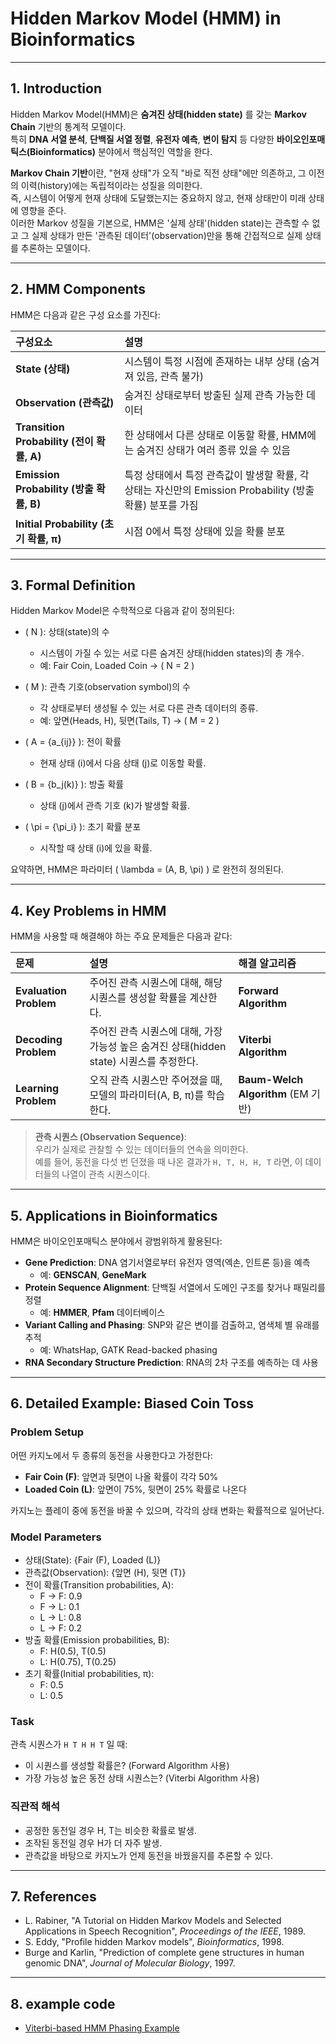 # Hidden Markov Model (HMM) in Bioinformatics

---

## 1. Introduction

Hidden Markov Model(HMM)은 **숨겨진 상태(hidden state)** 를 갖는 **Markov Chain** 기반의 통계적 모델이다.  
특히 **DNA 서열 분석**, **단백질 서열 정렬**, **유전자 예측**, **변이 탐지** 등 다양한 **바이오인포매틱스(Bioinformatics)** 분야에서 핵심적인 역할을 한다.

**Markov Chain 기반**이란, "현재 상태"가 오직 "바로 직전 상태"에만 의존하고, 그 이전의 이력(history)에는 독립적이라는 성질을 의미한다.  
즉, 시스템이 어떻게 현재 상태에 도달했는지는 중요하지 않고, 현재 상태만이 미래 상태에 영향을 준다.  
이러한 Markov 성질을 기본으로, HMM은 '실제 상태'(hidden state)는 관측할 수 없고 그 실제 상태가 만든 '관측된 데이터'(observation)만을 통해 간접적으로 실제 상태를 추론하는 모델이다.

---

## 2. HMM Components

HMM은 다음과 같은 구성 요소를 가진다:

| 구성요소 | 설명 |
|:---------|:-----|
| **State (상태)** | 시스템이 특정 시점에 존재하는 내부 상태 (숨겨져 있음, 관측 불가) |
| **Observation (관측값)** | 숨겨진 상태로부터 방출된 실제 관측 가능한 데이터 |
| **Transition Probability (전이 확률, A)** | 한 상태에서 다른 상태로 이동할 확률, HMM에는 숨겨진 상태가 여러 종류 있을 수 있음 |
| **Emission Probability (방출 확률, B)** | 특정 상태에서 특정 관측값이 발생할 확률, 각 상태는 자신만의 Emission Probability (방출 확률) 분포를 가짐 |
| **Initial Probability (초기 확률, π)** | 시점 0에서 특정 상태에 있을 확률 분포 |

---

## 3. Formal Definition

Hidden Markov Model은 수학적으로 다음과 같이 정의된다:

- \( N \): 상태(state)의 수
  - 시스템이 가질 수 있는 서로 다른 숨겨진 상태(hidden states)의 총 개수.
  - 예: Fair Coin, Loaded Coin → \( N = 2 \)

- \( M \): 관측 기호(observation symbol)의 수
  - 각 상태로부터 생성될 수 있는 서로 다른 관측 데이터의 종류.
  - 예: 앞면(Heads, H), 뒷면(Tails, T) → \( M = 2 \)

- \( A = \{a_{ij}\} \): 전이 확률
  - 현재 상태 \(i\)에서 다음 상태 \(j\)로 이동할 확률.

- \( B = \{b_j(k)\} \): 방출 확률
  - 상태 \(j\)에서 관측 기호 \(k\)가 발생할 확률.

- \( \pi = \{\pi_i\} \): 초기 확률 분포
  - 시작할 때 상태 \(i\)에 있을 확률.

요약하면, HMM은 파라미터 \( \lambda = (A, B, \pi) \) 로 완전히 정의된다.

---

## 4. Key Problems in HMM

HMM을 사용할 때 해결해야 하는 주요 문제들은 다음과 같다:

| 문제 | 설명 | 해결 알고리즘 |
|:-----|:----|:--------------|
| **Evaluation Problem** | 주어진 관측 시퀀스에 대해, 해당 시퀀스를 생성할 확률을 계산한다. | **Forward Algorithm** |
| **Decoding Problem** | 주어진 관측 시퀀스에 대해, 가장 가능성 높은 숨겨진 상태(hidden state) 시퀀스를 추정한다. | **Viterbi Algorithm** |
| **Learning Problem** | 오직 관측 시퀀스만 주어졌을 때, 모델의 파라미터(A, B, π)를 학습한다. | **Baum-Welch Algorithm** (EM 기반) |

> **관측 시퀀스 (Observation Sequence)**:  
> 우리가 실제로 관찰할 수 있는 데이터들의 연속을 의미한다.  
> 예를 들어, 동전을 다섯 번 던졌을 때 나온 결과가 `H, T, H, H, T` 라면, 이 데이터들의 나열이 관측 시퀀스이다.

---

## 5. Applications in Bioinformatics

HMM은 바이오인포매틱스 분야에서 광범위하게 활용된다:

- **Gene Prediction**: DNA 염기서열로부터 유전자 영역(엑손, 인트론 등)을 예측
  - 예: **GENSCAN**, **GeneMark**
- **Protein Sequence Alignment**: 단백질 서열에서 도메인 구조를 찾거나 패밀리를 정렬
  - 예: **HMMER**, **Pfam** 데이터베이스
- **Variant Calling and Phasing**: SNP와 같은 변이를 검출하고, 염색체 별 유래를 추적
  - 예: WhatsHap, GATK Read-backed phasing
- **RNA Secondary Structure Prediction**: RNA의 2차 구조를 예측하는 데 사용

---

## 6. Detailed Example: Biased Coin Toss

### Problem Setup
어떤 카지노에서 두 종류의 동전을 사용한다고 가정한다:

- **Fair Coin (F)**: 앞면과 뒷면이 나올 확률이 각각 50%
- **Loaded Coin (L)**: 앞면이 75%, 뒷면이 25% 확률로 나온다

카지노는 플레이 중에 동전을 바꿀 수 있으며, 각각의 상태 변화는 확률적으로 일어난다.

### Model Parameters

- 상태(State): {Fair (F), Loaded (L)}
- 관측값(Observation): {앞면 (H), 뒷면 (T)}
- 전이 확률(Transition probabilities, A):
  - F → F: 0.9
  - F → L: 0.1
  - L → L: 0.8
  - L → F: 0.2
- 방출 확률(Emission probabilities, B):
  - F: H(0.5), T(0.5)
  - L: H(0.75), T(0.25)
- 초기 확률(Initial probabilities, π):
  - F: 0.5
  - L: 0.5

### Task

관측 시퀀스가 `H T H H T` 일 때:

- 이 시퀀스를 생성할 확률은? (Forward Algorithm 사용)
- 가장 가능성 높은 동전 상태 시퀀스는? (Viterbi Algorithm 사용)

### 직관적 해석
- 공정한 동전일 경우 H, T는 비슷한 확률로 발생.
- 조작된 동전일 경우 H가 더 자주 발생.
- 관측값을 바탕으로 카지노가 언제 동전을 바꿨을지를 추론할 수 있다.

---

## 7. References

- L. Rabiner, "A Tutorial on Hidden Markov Models and Selected Applications in Speech Recognition", *Proceedings of the IEEE*, 1989.
- S. Eddy, "Profile hidden Markov models", *Bioinformatics*, 1998.
- Burge and Karlin, "Prediction of complete gene structures in human genomic DNA", *Journal of Molecular Biology*, 1997.

---

## 8. example code

- [Viterbi-based HMM Phasing Example](hmm_example.py)
